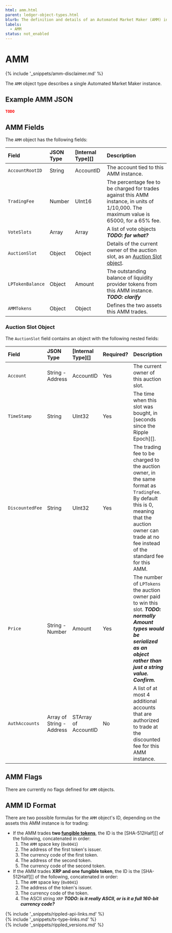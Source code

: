 ```yaml
---
html: amm.html
parent: ledger-object-types.html
blurb: The definition and details of an Automated Market Maker (AMM) instance.
labels:
  - AMM
status: not_enabled
---
```

# AMM

{% include '_snippets/amm-disclaimer.md' %}

The `AMM` object type describes a single Automated Market Maker instance.


## Example AMM JSON

```json
TODO
```

## AMM Fields

The `AMM` object has the following fields:

| Field                         | JSON Type | [Internal Type][] | Description  |
|:------------------------------|:----------|:------------------|:-------------|
| `AccountRootID` | String | AccountID | The account tied to this AMM instance. |
| `TradingFee` | Number | UInt16 | The percentage fee to be charged for trades against this AMM instance, in units of 1/10,000. The maximum value is 65000, for a 65% fee. |
| `VoteSlots` | Array | Array | A list of vote objects ***TODO: for what?*** |
| `AuctionSlot` | Object | Object | Details of the current owner of the auction slot, as an [Auction Slot object](#auction-slot-object). |
| `LPTokenBalance` | Object | Amount | The outstanding balance of liquidity provider tokens from this AMM instance. ***TODO: clarify*** |
| `AMMTokens` | Object | Object | Defines the two assets this AMM trades. |

### Auction Slot Object

The `AuctionSlot` field contains an object with the following nested fields:

| Field           | JSON Type                 | [Internal Type][]    | Required? | Description |
|:----------------|:--------------------------|:---------------------|:----------|:--|
| `Account`       | String - Address          | AccountID            | Yes       | The current owner of this auction slot. |
| `TimeStamp`     | String                    | UInt32               | Yes       | The time when this slot was bought, in [seconds since the Ripple Epoch][]. |
| `DiscountedFee` | String                    | UInt32               | Yes       | The trading fee to be charged to the auction owner, in the same format as `TradingFee`. By default this is 0, meaning that the auction owner can trade at no fee instead of the standard fee for this AMM. |
| `Price`         | String - Number           | Amount               | Yes       | The number of `LPTokens` the auction owner paid to win this slot. ***TODO: normally Amount types would be serialized as an object rather than just a string value. Confirm.*** |
| `AuthAccounts`  | Array of String - Address | STArray of AccountID | No        | A list of at most 4 additional accounts that are authorized to trade at the discounted fee for this AMM instance. |

## AMM Flags

There are currently no flags defined for `AMM` objects.

## AMM ID Format

There are two possible formulas for the `AMM` object's ID, depending on the assets this AMM instance is for trading:

- If the AMM trades **two [fungible tokens](tokens.html)**, the ID is the [SHA-512Half][] of the following, concatenated in order:
    1. The `AMM` space key (`0x0041`)
    0. The address of the first token's issuer.
    0. The currency code of the first token.
    0. The address of the second token.
    0. The currency code of the second token.
- If the AMM trades **XRP and one fungible token**, the ID is the [SHA-512Half][] of the following, concatenated in order:
    1. The `AMM` space key (`0x0041`)
    0. The address of the token's issuer.
    0. The currency code of the token.
    0. The ASCII string `XRP` ***TODO: is it really ASCII, or is it a full 160-bit currency code?***

<!--{# common link defs #}-->
{% include '_snippets/rippled-api-links.md' %}			
{% include '_snippets/tx-type-links.md' %}			
{% include '_snippets/rippled_versions.md' %}
